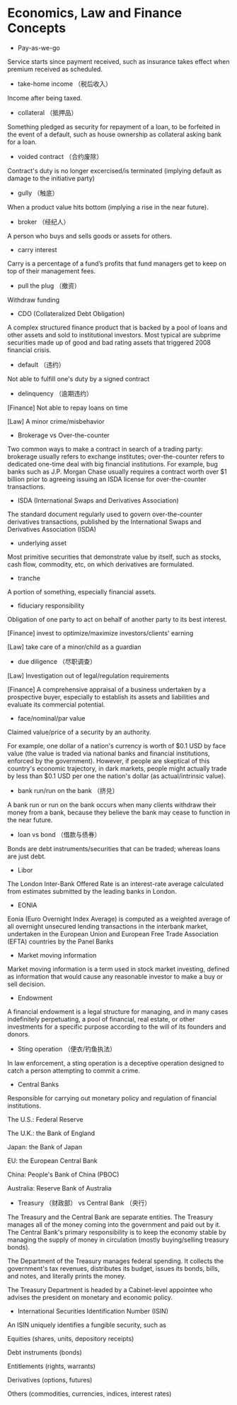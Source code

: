 # Economics, Law and Finance Concepts

* Pay-as-we-go

Service starts since payment received, such as insurance takes effect when premium received as scheduled.

* take-home income （税后收入）

Income after being taxed.

* collateral （抵押品）

Something pledged as security for repayment of a loan, to be forfeited in the event of a default, such as house ownership as collateral asking bank for a loan.

* voided contract （合约废除）

Contract's duty is no longer excercised/is terminated (implying default as damage to the initiative party)

* gully （触底）

When a product value hits bottom (implying a rise in the near future).

* broker （经纪人）

A person who buys and sells goods or assets for others.

* carry interest

Carry is a percentage of a fund’s profits that fund managers get to keep on top of their management fees.

* pull the plug （撤资）

Withdraw funding

* CDO (Collateralized Debt Obligation)

A complex structured finance product that is backed by a pool of loans and other assets and sold to institutional investors. Most typical are subprime securities made up of good and bad rating assets that triggered 2008 financial crisis.

* default （违约）

Not able to fulfill one's duty by a signed contract

* delinquency （逾期违约）

[Finance] Not able to repay loans on time

[Law] A minor crime/misbehavior

* Brokerage vs Over-the-counter

Two common ways to make a contract in search of a trading party: brokerage usually refers to exchange institutes; over-the-counter refers to dedicated one-time deal with big financial institutions. For example, bug banks such as J.P. Morgan Chase usually requires a contract worth over $1 billion prior to agreeing issuing an ISDA license for over-the-counter transactions. 

* ISDA (International Swaps and Derivatives Association)

The standard document regularly used to govern over-the-counter derivatives transactions, published by the International Swaps and Derivatives Association (ISDA)

* underlying asset

Most primitive securities that demonstrate value by itself, such as stocks, cash flow, commodity, etc, on which derivatives are formulated.

* tranche

A portion of something, especially financial assets.

* fiduciary responsibility

Obligation of one party to act on behalf of another party to its best interest.

[Finance] invest to optimize/maximize investors/clients' earning

[Law] take care of a minor/child as a guardian

* due diligence （尽职调查）

[Law] Investigation out of legal/regulation requirements

[Finance] A comprehensive appraisal of a business undertaken by a prospective buyer, especially to establish its assets and liabilities and evaluate its commercial potential.

* face/nominal/par value

Claimed value/price of a security by an authority. 

For example, one dollar of a nation's currency is worth of $0.1 USD by face value (the value is traded via national banks and financial institutions, enforced by the government). However, if people are skeptical of this country's economic trajectory, in dark markets, people might actually trade by less than $0.1 USD per one the nation's dollar (as actual/intrinsic value).

* bank run/run on the bank （挤兑）

A bank run or run on the bank occurs when many clients withdraw their money from a bank, because they believe the bank may cease to function in the near future.

* loan vs bond （借款与债券）

Bonds are debt instruments/securities that can be traded; whereas loans are just debt.

* Libor

The London Inter-Bank Offered Rate is an interest-rate average calculated from estimates submitted by the leading banks in London. 

* EONIA

Eonia (Euro Overnight Index Average) is computed as a weighted average of all overnight unsecured lending transactions in the interbank market, undertaken in the European Union and European Free Trade Association (EFTA) countries by the Panel Banks

* Market moving information

Market moving information is a term used in stock market investing, defined as information that would cause any reasonable investor to make a buy or sell decision.

* Endowment

A financial endowment is a legal structure for managing, and in many cases indefinitely perpetuating, a pool of financial, real estate, or other investments for a specific purpose according to the will of its founders and donors.

* Sting operation （便衣/钓鱼执法）

In law enforcement, a sting operation is a deceptive operation designed to catch a person attempting to commit a crime. 

* Central Banks

Responsible for carrying out monetary policy and regulation of financial institutions.

The U.S.: Federal Reserve

The U.K.: the Bank of England

Japan: the Bank of Japan

EU: the European Central Bank

China: People's Bank of China (PBOC)

Australia: Reserve Bank of Australia

* Treasury （财政部） vs Central Bank （央行）

The Treasury and the Central Bank are separate entities. The Treasury manages all of the money coming into the government and paid out by it. The Central Bank's primary responsibility is to keep the economy stable by managing the supply of money in circulation (mostly buying/selling treasury bonds).

The Department of the Treasury manages federal spending. It collects the government's tax revenues, distributes its budget, issues its bonds, bills, and notes, and literally prints the money. 

The Treasury Department is headed by a Cabinet-level appointee who advises the president on monetary and economic policy.

* International Securities Identification Number (ISIN) 

An ISIN uniquely identifies a fungible security, such as 

Equities (shares, units, depository receipts)

Debt instruments (bonds)

Entitlements (rights, warrants)

Derivatives (options, futures)

Others (commodities, currencies, indices, interest rates)